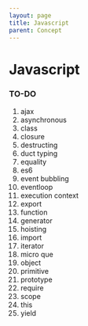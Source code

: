 ```yaml
---
layout: page
title: Javascript
parent: Concept
---
```


# Javascript

### TO-DO

1. ajax
1. asynchronous
1. class
1. closure
1. destructing
1. duct typing
1. equality
1. es6
1. event bubbling
1. eventloop
1. execution context
1. export
1. function
1. generator
1. hoisting
1. import
1. iterator
1. micro que
1. object
1. primitive
1. prototype
1. require
1. scope
1. this
1. yield
